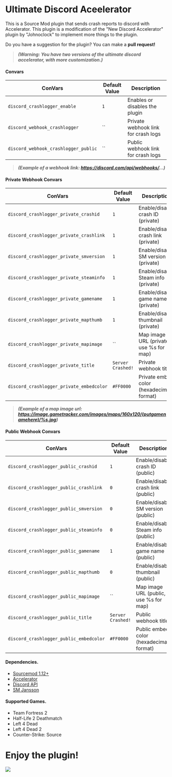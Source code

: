 # Ultimate Discord Aceelerator
This is a Source Mod plugin that sends crash reports to discord with Accelerator.
This plugin is a modification of the "New Discord Accelerator" plugin by "Johnoclock" to implement more things to the plugin.

Do you have a suggestion for the plugin? You can make a **pull request!**

> ***(Warning: You have two versions of the ultimate discord accelerator, with more customization.)***

#### Convars

| **ConVars**                                   | **Default Value** | **Description**                                             |
|-----------------------------------------------|-------------------|-------------------------------------------------------------|
| `discord_crashlogger_enable`                  | `1`               | Enables or disables the plugin                              |
| `discord_webhook_crashlogger`                 | ``                | Private webhook link for crash logs                         |
| `discord_webhook_crashlogger_public`          | ``                | Public webhook link for crash logs                          |

> ***(Example of a webhook link: https://discord.com/api/webhooks/...)***

#### Private Webhook Convars

| **ConVars**                                   | **Default Value** | **Description**                                             |
|-----------------------------------------------|-------------------|-------------------------------------------------------------|
| `discord_crashlogger_private_crashid`         | `1`               | Enable/disable crash ID (private)                           |
| `discord_crashlogger_private_crashlink`       | `1`               | Enable/disable crash link (private)                         |
| `discord_crashlogger_private_smversion`       | `1`               | Enable/disable SM version (private)                         |
| `discord_crashlogger_private_steaminfo`       | `1`               | Enable/disable Steam info (private)                         |
| `discord_crashlogger_private_gamename`        | `1`               | Enable/disable game name (private)                          |
| `discord_crashlogger_private_mapthumb`        | `1`               | Enable/disable thumbnail (private)                          |
| `discord_crashlogger_private_mapimage`        | ``                | Map image URL (private, use %s for map)                     |
| `discord_crashlogger_private_title`           | `Server Crashed!` | Private webhook title                                       |
| `discord_crashlogger_private_embedcolor`      | `#FF0000`         | Private embed color (hexadecimal format)                    |

> ***(Example of a map image url: https://image.gametracker.com/images/maps/160x120/(putgamenamehere)/%s.jpg)***

#### Public Webhook Convars

| **ConVars**                                   | **Default Value** | **Description**                                             |
|-----------------------------------------------|-------------------|-------------------------------------------------------------|
| `discord_crashlogger_public_crashid`          | `1`               | Enable/disable crash ID (public)                            |
| `discord_crashlogger_public_crashlink`        | `0`               | Enable/disable crash link (public)                          |
| `discord_crashlogger_public_smversion`        | `0`               | Enable/disable SM version (public)                          |
| `discord_crashlogger_public_steaminfo`        | `0`               | Enable/disable Steam info (public)                          |
| `discord_crashlogger_public_gamename`         | `1`               | Enable/disable game name (public)                           |
| `discord_crashlogger_public_mapthumb`         | `0`               | Enable/disable thumbnail (public)                           |
| `discord_crashlogger_public_mapimage`         | ``                | Map image URL (public, use %s for map)                      |
| `discord_crashlogger_public_title`            | `Server Crashed!` | Public webhook title                                        |
| `discord_crashlogger_public_embedcolor`       | `#FF0000`         | Public embed color (hexadecimal format)                     |

#### Dependencies.
- [Sourcemod 1.12+](https://www.sourcemod.net/downloads.php)
- [Accelerator](https://forums.alliedmods.net/showthread.php?t=277703&)
- [Discord API](https://github.com/Cruze03/sourcemod-discord/tree/master)
- [SM Jansson](https://github.com/davenonymous/SMJansson/blob/master/pawn/scripting/include/smjansson.inc)

#### Supported Games.
- Team Fortress 2
- Half-Life 2 Deathmatch
- Left 4 Dead
- Left 4 Dead 2
- Counter-Strike: Source

# **Enjoy the plugin!**

[![](https://dcbadge.vercel.app/api/server/xftqrvZSAw)](https://discord.gg/xftqrvZSAw)

